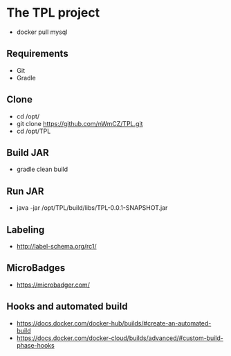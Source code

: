 # The TPL project

- docker pull mysql

## Requirements
- Git
- Gradle

## Clone
- cd /opt/
- git clone https://github.com/nWmCZ/TPL.git
- cd /opt/TPL

## Build JAR
- gradle clean build

## Run JAR
- java -jar /opt/TPL/build/libs/TPL-0.0.1-SNAPSHOT.jar

## Labeling
- http://label-schema.org/rc1/

## MicroBadges
- https://microbadger.com/

## Hooks and automated build
- https://docs.docker.com/docker-hub/builds/#create-an-automated-build
- https://docs.docker.com/docker-cloud/builds/advanced/#custom-build-phase-hooks
